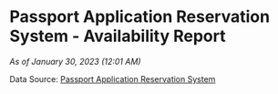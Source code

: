 # Passport Application Reservation System - Availability Report

*As of January 30, 2023 (12:01 AM)*

Data Source: [Passport Application Reservation System](https://eservices.immigration.gov.lk:8443/appointment/pages/reservationApplication.xhtml)